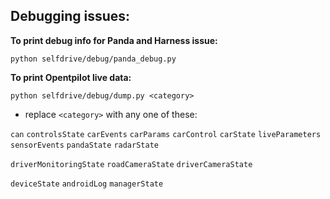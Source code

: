 Debugging issues:
------
<b> To print debug info for Panda and Harness issue:</b>
```
python selfdrive/debug/panda_debug.py
```
<b> To print Opentpilot live data:</b>
```
python selfdrive/debug/dump.py <category>
```
  - replace `<category>` with any one of these:

   `can`
   `controlsState`
   `carEvents`
   `carParams`
   `carControl`
   `carState`
   `liveParameters`
   `sensorEvents`
   `pandaState`
   `radarState`

   `driverMonitoringState`
   `roadCameraState`
   `driverCameraState`

   `deviceState`
   `androidLog`
   `managerState`
